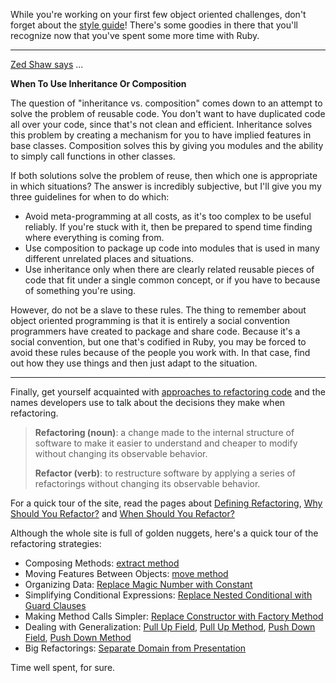 While you're working on your first few object oriented challenges, don't forget about the [style guide](https://github.com/airbnb/ruby#classes)!  There's some goodies in there that you'll recognize now that you've spent some more time with Ruby.

---

[Zed Shaw says](http://ruby.learncodethehardway.org/book/ex44.html) ...

**When To Use Inheritance Or Composition**

The question of "inheritance vs. composition" comes down to an attempt to solve the problem of reusable code. You don't want to have duplicated code all over your code, since that's not clean and efficient. Inheritance solves this problem by creating a mechanism for you to have implied features in base classes. Composition solves this by giving you modules and the ability to simply call functions in other classes.

If both solutions solve the problem of reuse, then which one is appropriate in which situations? The answer is incredibly subjective, but I'll give you my three guidelines for when to do which:

- Avoid meta-programming at all costs, as it's too complex to be useful reliably. If you're stuck with it, then be prepared to spend time finding where everything is coming from.
- Use composition to package up code into modules that is used in many different unrelated places and situations.
- Use inheritance only when there are clearly related reusable pieces of code that fit under a single common concept, or if you have to because of something you're using.

However, do not be a slave to these rules. The thing to remember about object oriented programming is that it is entirely a social convention programmers have created to package and share code. Because it's a social convention, but one that's codified in Ruby, you may be forced to avoid these rules because of the people you work with. In that case, find out how they use things and then just adapt to the situation.


---

Finally, get yourself acquainted with [approaches to refactoring code](http://sourcemaking.com/refactoring) and the names developers use to talk about the decisions they make when refactoring.

> **Refactoring (noun)**: a change made to the internal structure of software to make it easier to understand and cheaper to modify without changing its observable behavior.
>
> **Refactor (verb)**: to restructure software by applying a series of refactorings without changing its observable behavior.

For a quick tour of the site, read the pages about [Defining Refactoring](http://sourcemaking.com/refactoring/defining-refactoring), [Why Should You Refactor?](http://sourcemaking.com/refactoring/why-should-you-refactor) and [When Should You Refactor?](http://sourcemaking.com/refactoring/when-should-you-refactor)

Although the whole site is full of golden nuggets, here's a quick tour of the refactoring strategies:

- Composing Methods: [extract method](http://sourcemaking.com/refactoring/extract-method)
- Moving Features Between Objects: [move method](http://sourcemaking.com/refactoring/move-method)
- Organizing Data: [Replace Magic Number with Constant](http://sourcemaking.com/refactoring/replace-magic-number-with-symbolic-constant)
- Simplifying Conditional Expressions: [Replace Nested Conditional with Guard Clauses](http://sourcemaking.com/refactoring/replace-nested-conditional-with-guard-clauses)
- Making Method Calls Simpler: [Replace Constructor with Factory Method](http://sourcemaking.com/refactoring/replace-constructor-with-factory-method)
- Dealing with Generalization: [Pull Up Field](http://sourcemaking.com/refactoring/pull-up-field), [Pull Up Method](http://sourcemaking.com/refactoring/pull-up-method), [Push Down Field](http://sourcemaking.com/refactoring/push-down-field), [Push Down Method](http://sourcemaking.com/refactoring/push-down-method)
- Big Refactorings: [Separate Domain from Presentation](http://sourcemaking.com/refactoring/separate-domain-from-presentation)

Time well spent, for sure.